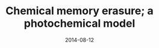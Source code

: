 ---
title: "Chemical memory erasure; a photochemical model"
collection: publications
category: manuscripts
permalink: /publication/paper-number-12
# excerpt: ''
date: 2014-08-12
venue: 'Physical Review E'
paperurl: 'https://link.springer.com/article/10.1140/epjb/e2014-50456-x'
citation: 'Das, D., Das, M. and Ray, D.S., 2014. Chemical memory erasure; a photochemical model. <i>The European Physical Journal B<i/>, 87, pp.1-7.'
image: '/images/resized/epjb1.png'
doi: '10.1140/epjb/e2014-50456-x'
---